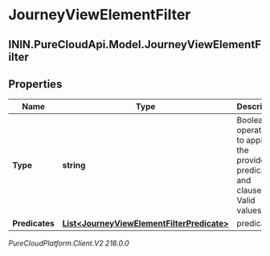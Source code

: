 # JourneyViewElementFilter

## ININ.PureCloudApi.Model.JourneyViewElementFilter

## Properties

|Name | Type | Description | Notes|
|------------ | ------------- | ------------- | -------------|
| **Type** | **string** | Boolean operation to apply to the provided predicates and clauses. Valid values: And | |
| **Predicates** | [**List&lt;JourneyViewElementFilterPredicate&gt;**](JourneyViewElementFilterPredicate) | predicates | [optional] |



_PureCloudPlatform.Client.V2 218.0.0_
